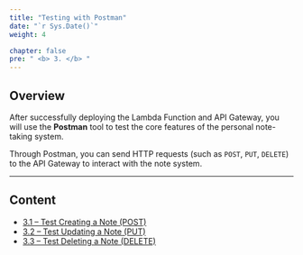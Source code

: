 ```yaml
---
title: "Testing with Postman"
date: "`r Sys.Date()`"
weight: 4

chapter: false
pre: " <b> 3. </b> "
---
```


## Overview

After successfully deploying the Lambda Function and API Gateway, you will use the **Postman** tool to test the core features of the personal note-taking system.

Through Postman, you can send HTTP requests (such as `POST`, `PUT`, `DELETE`) to the API Gateway to interact with the note system.

---

## Content

- [3.1 – Test Creating a Note (POST)](3.1-postnote/)
- [3.2 – Test Updating a Note (PUT)](3.2-updatenote/)
- [3.3 – Test Deleting a Note (DELETE)](3.3-deletenote/)

